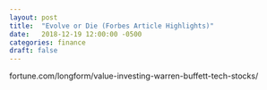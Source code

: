 ```yaml
---
layout: post
title:  "Evolve or Die (Forbes Article Highlights)"
date:   2018-12-19 12:00:00 -0500
categories: finance
draft: false
---
```


fortune.com/longform/value-investing-warren-buffett-tech-stocks/